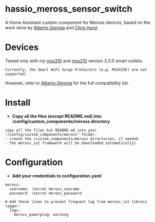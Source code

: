 # hassio_meross_sensor_switch
A Home Assistant custom-component for Meross devices, based 
on the work done by [Alberto Geniola](https://github.com/albertogeniola/MerossIot) and [Chris Hurst](https://github.com/hurstc/hassio-meross)

Devices
============

Tested only with my [mss310](https://www.meross.com/product/6/article/) and 
[mss210](https://www.meross.com/product/3/article/) version 2.0.0 smart outlets.
```
Currently, the Smart WiFi Surge Protectors (e.g. MSS425E) are not supported.
``` 
However, refer to [Alberto Geniola](https://github.com/albertogeniola/MerossIot) for the full compatibility list.

Install
============

- **Copy all the files (except README.md) into /config/custom_components/meross directory**
```
copy all the files but README.md into your "/config/custom_components/meross" folder.
- create the /custom_components/meross directories, if needed 
- the meross_iot framework will be downloaded automatically)
```

Configuration
============

- **Add your credentials to configuration.yaml**
```
meross:
  username: !secret meross_userame
  password: !secret meross_password

# Add these lines to prevent frequent log from meross_iot library
logger:
  logs:
    meross_powerplug: warning

